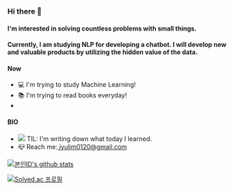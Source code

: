 ### Hi there 👋

#### I'm interested in solving countless problems with small things.
#### Currently, I am studying NLP for developing a chatbot. I will develop new and valuable products by utilizing the hidden value of the data.


#### Now

- 💻 I'm trying to study Machine Learning!
- 📚 I'm trying to read books everyday!
- 
#### BIO

- <a href="https://velog.io/@yulim2"><img src="https://img.shields.io/badge/Tech%20Blog-11B48A?style=flat-square&logo=Vimeo&logoColor=white&link=https://velog.io/@yulim2"/></a> TIL: I'm writing down what today I learned.
- 📪 Reach me:<a href="jyulim0120@gmail.com"> jyulim0120@gmail.com</a> 


[![본인ID's github stats](https://github-readme-stats.vercel.app/api/top-langs/?username=YuLim2&show_icons=true&hide_border=true&title_color=004386&icon_color=004386&layout=compact)](https://github.com/YuLim2)

[![Solved.ac
프로필](http://mazassumnida.wtf/api/v2/generate_badge?boj=kingyulim7699)](https://solved.ac/kingyulim7699)
